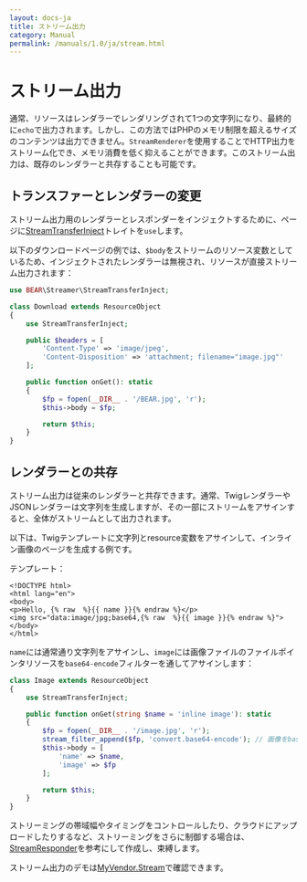 ```yaml
---
layout: docs-ja
title: ストリーム出力
category: Manual
permalink: /manuals/1.0/ja/stream.html
---
```


# ストリーム出力

通常、リソースはレンダラーでレンダリングされて1つの文字列になり、最終的に`echo`で出力されます。しかし、この方法ではPHPのメモリ制限を超えるサイズのコンテンツは出力できません。`StreamRenderer`を使用することでHTTP出力をストリーム化でき、メモリ消費を低く抑えることができます。このストリーム出力は、既存のレンダラーと共存することも可能です。

## トランスファーとレンダラーの変更

ストリーム出力用のレンダラーとレスポンダーをインジェクトするために、ページに[StreamTransferInject](https://github.com/bearsunday/BEAR.Streamer/blob/1.x/src/StreamTransferInject.php)トレイトを`use`します。

以下のダウンロードページの例では、`$body`をストリームのリソース変数としているため、インジェクトされたレンダラーは無視され、リソースが直接ストリーム出力されます：

```php
use BEAR\Streamer\StreamTransferInject;

class Download extends ResourceObject
{
    use StreamTransferInject;

    public $headers = [
        'Content-Type' => 'image/jpeg',
        'Content-Disposition' => 'attachment; filename="image.jpg"'
    ];

    public function onGet(): static
    {
        $fp = fopen(__DIR__ . '/BEAR.jpg', 'r');
        $this->body = $fp;

        return $this;
    }
}
```

## レンダラーとの共存

ストリーム出力は従来のレンダラーと共存できます。通常、TwigレンダラーやJSONレンダラーは文字列を生成しますが、その一部にストリームをアサインすると、全体がストリームとして出力されます。

以下は、Twigテンプレートに文字列とresource変数をアサインして、インライン画像のページを生成する例です。

テンプレート：

```twig
<!DOCTYPE html>
<html lang="en">
<body>
<p>Hello, {% raw  %}{{ name }}{% endraw %}</p>
<img src="data:image/jpg;base64,{% raw  %}{{ image }}{% endraw %}">
</body>
</html>
```

`name`には通常通り文字列をアサインし、`image`には画像ファイルのファイルポインタリソースを`base64-encode`フィルターを通してアサインします：

```php
class Image extends ResourceObject
{
    use StreamTransferInject;

    public function onGet(string $name = 'inline image'): static
    {
        $fp = fopen(__DIR__ . '/image.jpg', 'r');
        stream_filter_append($fp, 'convert.base64-encode'); // 画像をbase64形式に変換
        $this->body = [
            'name' => $name,
            'image' => $fp
        ];

        return $this;
    }
}
```

ストリーミングの帯域幅やタイミングをコントロールしたり、クラウドにアップロードしたりするなど、ストリーミングをさらに制御する場合は、[StreamResponder](https://github.com/bearsunday/BEAR.Streamer/blob/1.x/src/StreamResponder.php#L45-L48)を参考にして作成し、束縛します。

ストリーム出力のデモは[MyVendor.Stream](https://github.com/bearsunday/MyVendor.Stream)で確認できます。
